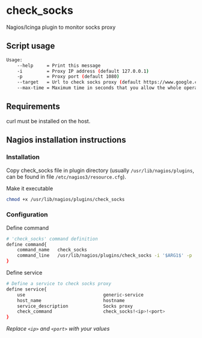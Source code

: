 # check_socks

Nagios/Icinga plugin to monitor socks proxy

## Script usage

```sh
Usage:
    --help     = Print this message
    -i         = Proxy IP address (default 127.0.0.1)
    -p         = Proxy port (default 1080)
    --target   = Url to check socks proxy (default https://www.google.com)
    --max-time = Maximum time in seconds that you allow the whole operation to take (default 10)
```

## Requirements

curl must be installed on the host.

## Nagios installation instructions

### Installation

Copy check_socks file in plugin directory (usually `/usr/lib/nagios/plugins`, can be found in file `/etc/nagios3/resource.cfg`).

Make it executable

```sh
chmod +x /usr/lib/nagios/plugins/check_socks
```

### Configuration

Define command

```sh
# 'check_socks' command definition
define command{
    command_name   check_socks
    command_line   /usr/lib/nagios/plugins/check_socks -i '$ARG1$' -p '$ARG2$'
}
```

Define service

```sh
# Define a service to check socks proxy
define service{
    use                             generic-service
    host_name                       hostname
    service_description             Socks proxy
    check_command                   check_socks!<ip>!<port>
}
```

*Replace `<ip>` and `<port>` with your values*
